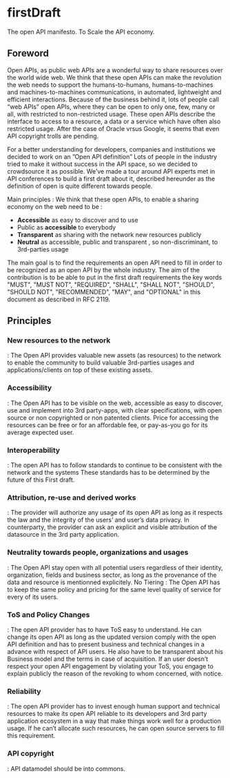 firstDraft
==========

The open API manifesto.
To Scale the API economy.

<h2>Foreword</h2>
Open APIs, as public web APIs are a wonderful way to share resources over the world wide web.
We think that these open APIs can make the revolution the web needs to support the humans-to-humans, humans-to-machines and machines-to-machines communications, in automated, lightweight and efficient interactions.
Because of the business behind it, lots of people call “web APIs” open APIs, where they can be open to only one, few, many or all, with restricted to non-restricted usage.
These open APIs describe the interface to access to a resource, a data or a service which have often also restricted usage.
After the case of Oracle vrsus Google, it seems that even API copyright trolls are pending.

For a better understanding for developers, companies and institutions we decided to work on an ”Open API definition”
Lots of people in the industry tried to make it without success in the API space, so we decided to crowdsource it as possible.
We’ve made a tour around API experts met in API conferences to build a first draft about it, described hereunder
as the definition of open is quite different towards people.

Main principles : 
We think that these open APIs, to enable a sharing economy on the web need to be :

<ul>
<li><strong>Accessible</strong> as easy to discover and to use</li>
<li>Public as <strong>accessible</strong> to everybody</li>
<li><strong>Transparent</strong> as sharing with the network new resources publicly </li>
<li><strong>Neutral</strong> as accessible, public and transparent , so non-discriminant,  to 3rd-parties usage </li>
</ul>

The main goal is to find the requirements an open API need to fill in order to be recognized as an open API by the whole industry. 
The aim of the contribution is to be able to put in the first draft requirements the  key words "MUST", "MUST NOT", "REQUIRED", "SHALL", "SHALL NOT", "SHOULD", "SHOULD NOT", "RECOMMENDED",  "MAY", and "OPTIONAL" in this document  as described in RFC 2119.



<h2>Principles</h2>

<h3>New resources to the network</h3> : The Open API provides valuable new assets (as resources) to the network to enable the community to build valuable 3rd-parties usages and applications/clients on top of these existing assets.

<h3>Accessibility</h3> : The Open API has to be visible on the web, accessible as easy to discover, use and implement into 3rd party-apps, with clear specifications, with open source or non copyrighted or non patented clients.
Price for accessing the resources can be free or for an affordable fee, or pay-as-you go for its average expected user.

<h3>Interoperability</h3> : The open API has to follow standards to continue to be consistent with the network and the systems These standards has to be determined by the future of this First draft.

<h3>Attribution, re-use and derived works</h3> : The provider will authorize any usage of its open API as long as it  respects the law and the integrity of the users’  and user’s data privacy.
In counterparty, the provider can ask an explicit and visible attribution of the datasource in the 3rd party application. 

<h3>Neutrality towards people, organizations and usages</h3> : The Open API stay open with all potential users regardless of their identity, organization, fields and business sector, as long as the provenance of the data and resource is mentionned explicitely.
No Tiering : The Open API has to keep the same policy and pricing for the same level  quality of service for every of its users.

<h3>ToS and Policy Changes</h3> : The open API provider has to have ToS easy to understand. He can change its open API as long as the updated version comply with the open API definition and has to present business and technical changes in a advance with respect of API users.
He also have to be transparent about his Business model and the terms in case of acquisition.
If an user doesn’t respect your open  API engagement by violating your ToS, you engage to explain publicly the reason of the revoking to whom concerned, with notice.

<h3>Reliability</h3> : The open API provider has to invest enough human support and technical resources to make its open API reliable to its developers and 3rd party application ecosystem in a way that make things work well for a production usage. If he can’t allocate such resources, he can open source servers to fill this requirement.


<h3>API copyright</h3> : API datamodel should be into commons.

